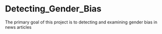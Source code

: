 # Detecting_Gender_Bias
 The primary goal of this project is to detecting and examining gender bias in news articles
